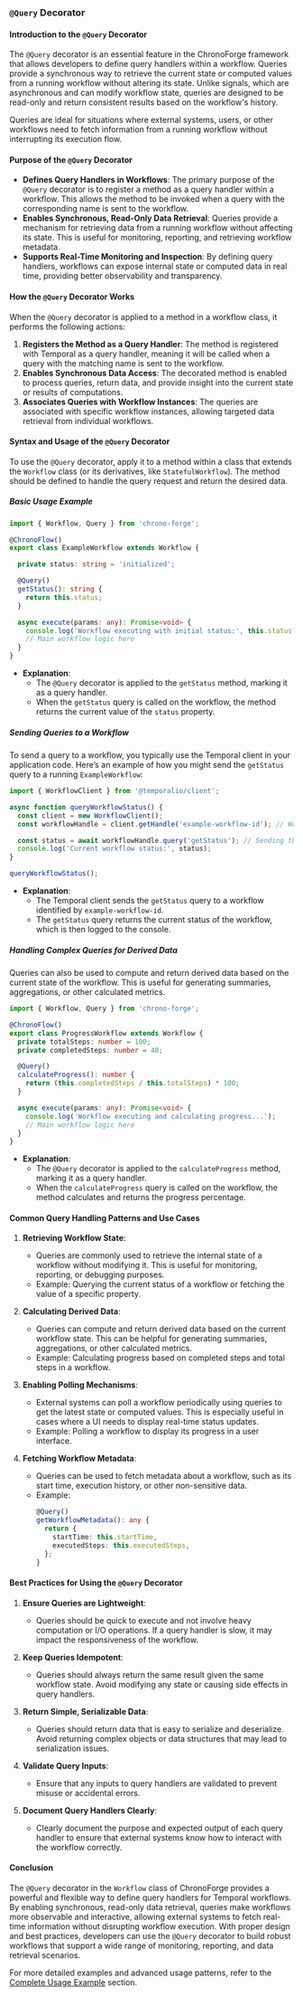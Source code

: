 ### **`@Query` Decorator**

#### **Introduction to the `@Query` Decorator**

The `@Query` decorator is an essential feature in the ChronoForge framework that allows developers to define query handlers within a workflow. Queries provide a synchronous way to retrieve the current state or computed values from a running workflow without altering its state. Unlike signals, which are asynchronous and can modify workflow state, queries are designed to be read-only and return consistent results based on the workflow's history.

Queries are ideal for situations where external systems, users, or other workflows need to fetch information from a running workflow without interrupting its execution flow.

#### **Purpose of the `@Query` Decorator**

- **Defines Query Handlers in Workflows**: The primary purpose of the `@Query` decorator is to register a method as a query handler within a workflow. This allows the method to be invoked when a query with the corresponding name is sent to the workflow.
- **Enables Synchronous, Read-Only Data Retrieval**: Queries provide a mechanism for retrieving data from a running workflow without affecting its state. This is useful for monitoring, reporting, and retrieving workflow metadata.
- **Supports Real-Time Monitoring and Inspection**: By defining query handlers, workflows can expose internal state or computed data in real time, providing better observability and transparency.

#### **How the `@Query` Decorator Works**

When the `@Query` decorator is applied to a method in a workflow class, it performs the following actions:

1. **Registers the Method as a Query Handler**: The method is registered with Temporal as a query handler, meaning it will be called when a query with the matching name is sent to the workflow.
2. **Enables Synchronous Data Access**: The decorated method is enabled to process queries, return data, and provide insight into the current state or results of computations.
3. **Associates Queries with Workflow Instances**: The queries are associated with specific workflow instances, allowing targeted data retrieval from individual workflows.

#### **Syntax and Usage of the `@Query` Decorator**

To use the `@Query` decorator, apply it to a method within a class that extends the `Workflow` class (or its derivatives, like `StatefulWorkflow`). The method should be defined to handle the query request and return the desired data.

##### **Basic Usage Example**

```typescript
import { Workflow, Query } from 'chrono-forge';

@ChronoFlow()
export class ExampleWorkflow extends Workflow {

  private status: string = 'initialized';

  @Query()
  getStatus(): string {
    return this.status;
  }

  async execute(params: any): Promise<void> {
    console.log('Workflow executing with initial status:', this.status);
    // Main workflow logic here
  }
}
```

- **Explanation**:
  - The `@Query` decorator is applied to the `getStatus` method, marking it as a query handler.
  - When the `getStatus` query is called on the workflow, the method returns the current value of the `status` property.

##### **Sending Queries to a Workflow**

To send a query to a workflow, you typically use the Temporal client in your application code. Here’s an example of how you might send the `getStatus` query to a running `ExampleWorkflow`:

```typescript
import { WorkflowClient } from '@temporalio/client';

async function queryWorkflowStatus() {
  const client = new WorkflowClient();
  const workflowHandle = client.getHandle('example-workflow-id'); // Workflow ID

  const status = await workflowHandle.query('getStatus'); // Sending the query
  console.log('Current workflow status:', status);
}

queryWorkflowStatus();
```

- **Explanation**:
  - The Temporal client sends the `getStatus` query to a workflow identified by `example-workflow-id`.
  - The `getStatus` query returns the current status of the workflow, which is then logged to the console.

##### **Handling Complex Queries for Derived Data**

Queries can also be used to compute and return derived data based on the current state of the workflow. This is useful for generating summaries, aggregations, or other calculated metrics.

```typescript
import { Workflow, Query } from 'chrono-forge';

@ChronoFlow()
export class ProgressWorkflow extends Workflow {
  private totalSteps: number = 100;
  private completedSteps: number = 40;

  @Query()
  calculateProgress(): number {
    return (this.completedSteps / this.totalSteps) * 100;
  }

  async execute(params: any): Promise<void> {
    console.log('Workflow executing and calculating progress...');
    // Main workflow logic here
  }
}
```

- **Explanation**:
  - The `@Query` decorator is applied to the `calculateProgress` method, marking it as a query handler.
  - When the `calculateProgress` query is called on the workflow, the method calculates and returns the progress percentage.

#### **Common Query Handling Patterns and Use Cases**

1. **Retrieving Workflow State**:
   - Queries are commonly used to retrieve the internal state of a workflow without modifying it. This is useful for monitoring, reporting, or debugging purposes.
   - Example: Querying the current status of a workflow or fetching the value of a specific property.

2. **Calculating Derived Data**:
   - Queries can compute and return derived data based on the current workflow state. This can be helpful for generating summaries, aggregations, or other calculated metrics.
   - Example: Calculating progress based on completed steps and total steps in a workflow.

3. **Enabling Polling Mechanisms**:
   - External systems can poll a workflow periodically using queries to get the latest state or computed values. This is especially useful in cases where a UI needs to display real-time status updates.
   - Example: Polling a workflow to display its progress in a user interface.

4. **Fetching Workflow Metadata**:
   - Queries can be used to fetch metadata about a workflow, such as its start time, execution history, or other non-sensitive data.
   - Example:
     ```typescript
     @Query()
     getWorkflowMetadata(): any {
       return {
         startTime: this.startTime,
         executedSteps: this.executedSteps,
       };
     }
     ```

#### **Best Practices for Using the `@Query` Decorator**

1. **Ensure Queries are Lightweight**:
   - Queries should be quick to execute and not involve heavy computation or I/O operations. If a query handler is slow, it may impact the responsiveness of the workflow.

2. **Keep Queries Idempotent**:
   - Queries should always return the same result given the same workflow state. Avoid modifying any state or causing side effects in query handlers.

3. **Return Simple, Serializable Data**:
   - Queries should return data that is easy to serialize and deserialize. Avoid returning complex objects or data structures that may lead to serialization issues.

4. **Validate Query Inputs**:
   - Ensure that any inputs to query handlers are validated to prevent misuse or accidental errors.

5. **Document Query Handlers Clearly**:
   - Clearly document the purpose and expected output of each query handler to ensure that external systems know how to interact with the workflow correctly.

#### **Conclusion**

The `@Query` decorator in the `Workflow` class of ChronoForge provides a powerful and flexible way to define query handlers for Temporal workflows. By enabling synchronous, read-only data retrieval, queries make workflows more observable and interactive, allowing external systems to fetch real-time information without disrupting workflow execution. With proper design and best practices, developers can use the `@Query` decorator to build robust workflows that support a wide range of monitoring, reporting, and data retrieval scenarios.

For more detailed examples and advanced usage patterns, refer to the [Complete Usage Example](./complete_example.md) section.
